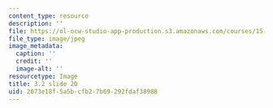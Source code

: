 ```yaml
---
content_type: resource
description: ''
file: https://ol-ocw-studio-app-production.s3.amazonaws.com/courses/15-s21-nuts-and-bolts-of-business-plans-january-iap-2014/2073e18f5a5bcfb27b69292fdaf38988_Slide20.JPG
file_type: image/jpeg
image_metadata:
  caption: ''
  credit: ''
  image-alt: ''
resourcetype: Image
title: 3.2 slide 20
uid: 2073e18f-5a5b-cfb2-7b69-292fdaf38988
---
```

